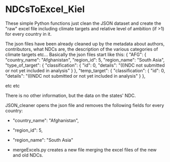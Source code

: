 # NDCsToExcel_Kiel


These simple Python functions just clean the JSON dataset and create the "raw" excel file including climate targets and relative level of ambition (if >1)
for every country in it. 

  
The json files have been already cleaned up by the metadata about authors, contributors, what NDCs are, the description of the various categories of climate targets etc...
Basically the json files start like this:
{
        "AFG": {
            "country_name": "Afghanistan",
            "region_id": 5,
            "region_name": "South Asia",
            "type_of_target": {
                "classification": {
                    "id": 0,
                    "details": "(I)NDC not submitted or not yet included in analysis"
                }
            },
            "temp_target": {
                "classification": {
                    "id": 0,
                    "details": "(I)NDC not submitted or not yet included in analysis"
                }
            },

etc etc

There is no other information, but the data on the states' NDC.


JSON_cleaner opens the json file and removes the following fields for every country:
  - "country_name": "Afghanistan",
  - "region_id": 5,
  - "region_name": "South Asia"


- mergeExcels.py creates a new file merging the excel files of the new and old NDCs.





